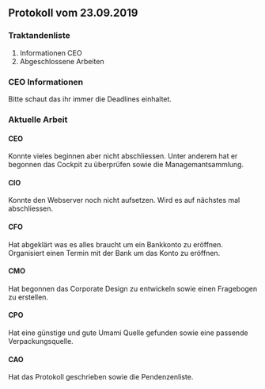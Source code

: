 ## Protokoll vom 23.09.2019  

### Traktandenliste

1. Informationen CEO
2. Abgeschlossene Arbeiten

### CEO Informationen

Bitte schaut das ihr immer die Deadlines einhaltet. 

### Aktuelle Arbeit

#### CEO

Konnte vieles beginnen aber nicht abschliessen. Unter anderem hat er begonnen das Cockpit zu überprüfen sowie die Managemantsammlung.

#### CIO

Konnte den Webserver noch nicht aufsetzen. Wird es auf nächstes mal abschliessen.

#### CFO

Hat abgeklärt was es alles braucht um ein Bankkonto zu eröffnen. Organisiert einen Termin mit der Bank um das Konto zu eröffnen.

#### CMO

Hat begonnen das Corporate Design zu entwickeln sowie einen Fragebogen zu erstellen.

#### CPO

Hat eine günstige und gute Umami Quelle gefunden sowie eine passende Verpackungsquelle.

#### CAO

Hat das Protokoll geschrieben sowie die Pendenzenliste.

